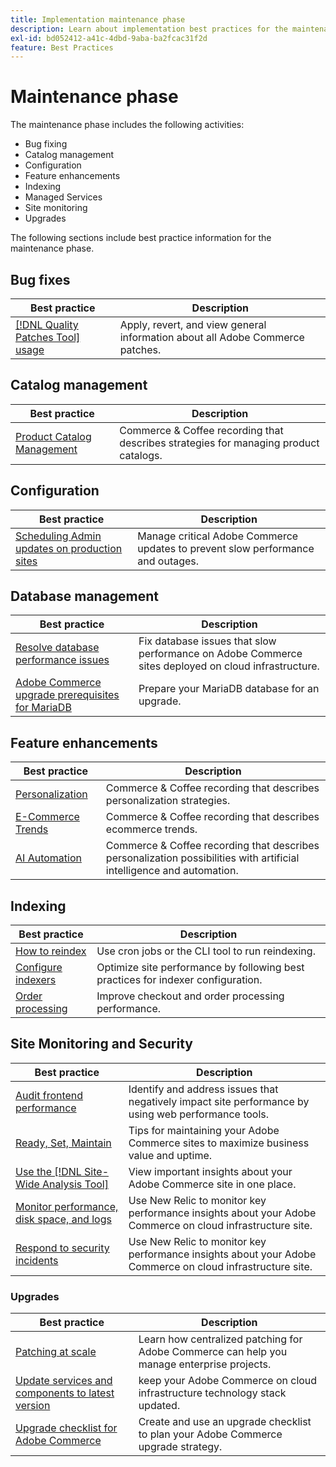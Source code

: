 ```yaml
---
title: Implementation maintenance phase
description: Learn about implementation best practices for the maintenance phase of Adobe Commerce projects.
exl-id: bd052412-a41c-4dbd-9aba-ba2fcac31f2d
feature: Best Practices
---
```

# Maintenance phase

The maintenance phase includes the following activities:

- Bug fixing
- Catalog management
- Configuration
- Feature enhancements
- Indexing
- Managed Services
- Site monitoring
- Upgrades

The following sections include best practice information for the maintenance phase.

## Bug fixes

| Best practice                                                                     | Description                                                                   |
|-----------------------------------------------------------------------------------|-------------------------------------------------------------------------------|
| [[!DNL Quality Patches Tool] usage](../../../tools/quality-patches-tool/usage.md) | Apply, revert, and view general information about all Adobe Commerce patches. |

## Catalog management

| Best practice                                                                                                                                                    | Description                                                                          |
|------------------------------------------------------------------------------------------------------------------------------------------------------------------|--------------------------------------------------------------------------------------|
| [Product Catalog Management](https://www.gotostage.com/channel/fca90f7960be436f9b849215d9e06026/recording/2eea2782fc874047a020391000519f8b/watch?source=CHANNEL) | Commerce & Coffee recording that describes strategies for managing product catalogs. |

## Configuration

| Best practice                                                                             | Description                                                                     |
|-------------------------------------------------------------------------------------------|---------------------------------------------------------------------------------|
| [Scheduling Admin updates on production sites](scheduling-admin-updates-in-production.md) | Manage critical Adobe Commerce updates to prevent slow performance and outages. |

## Database management

| Best practice                                                                                          | Description                                                                                         |
|--------------------------------------------------------------------------------------------------------|-----------------------------------------------------------------------------------------------------|
| [Resolve database performance issues​](resolve-database-performance-issues.md)                           | Fix database issues that slow performance on Adobe Commerce sites deployed on cloud infrastructure. |
| [Adobe Commerce upgrade prerequisites for MariaDB​](mariadb-upgrade.md) | Prepare your MariaDB database for an upgrade.                                                       |

## Feature enhancements

| Best practice                                                                                                                                           | Description                                                                                                           |
|---------------------------------------------------------------------------------------------------------------------------------------------------------|-----------------------------------------------------------------------------------------------------------------------|
| [Personalization](https://www.gotostage.com/channel/fca90f7960be436f9b849215d9e06026/recording/e218545a77de490fb5102eca07d0580a/watch?source=CHANNEL)   | Commerce & Coffee recording that describes personalization strategies.                                                |
| [E-Commerce Trends](https://www.gotostage.com/channel/fca90f7960be436f9b849215d9e06026/recording/9a772468d7b64409a3d5dff4d67e656d/watch?source=CHANNEL) | Commerce & Coffee recording that describes ecommerce trends.                                                          |
| [AI Automation](https://www.gotostage.com/channel/fca90f7960be436f9b849215d9e06026/recording/27ae23699c2847be981a23ca098e548f/watch?source=CHANNEL)     | Commerce & Coffee recording that describes personalization possibilities with artificial intelligence and automation. |

## Indexing

| Best practice                                                                                              | Description                                                                      |
|------------------------------------------------------------------------------------------------------------|----------------------------------------------------------------------------------|
| [How to reindex](https://developer.adobe.com/commerce/php/development/components/indexing/#how-to-reindex) | Use cron jobs or the CLI tool to run reindexing.                                 |
| [Configure indexers​](indexer-configuration.md)                                                              | Optimize site performance by following best practices for indexer configuration. |
| [Order processing](order-processing-configuration.md)                                                      | Improve checkout and order processing performance.                               |

## Site Monitoring and Security

| Best practice                                                                                                                                   | Description                                                                                               |
|-------------------------------------------------------------------------------------------------------------------------------------------------|-----------------------------------------------------------------------------------------------------------|
| [Audit frontend performance](frontend-performance.md)                                                                                           | Identify and address issues that negatively impact site performance by using web performance tools.       |
| [Ready, Set, Maintain](https://business.adobe.com/blog/basics/ready-set-maintain)                                                               | Tips for maintaining your Adobe Commerce sites to maximize business value and uptime.                     |
| [Use the [!DNL Site-Wide Analysis Tool]](../../../tools/site-wide-analysis-tool/intro.md#integrations-with-other-adobe-commerce-support-tools)  | View important insights about your Adobe Commerce site in one place.                                      |
| [Monitor performance, disk space, and logs](https://experienceleague.adobe.com/docs/commerce-cloud-service/user-guide/monitor/performance.html) | Use New Relic to monitor key performance insights about your Adobe Commerce on cloud infrastructure site. |
| [Respond to security incidents](respond-to-security-incident.md)                                                                                | Use New Relic to monitor key performance insights about your Adobe Commerce on cloud infrastructure site. |

### Upgrades

| Best practice                                                         | Description                                                                                |
|-----------------------------------------------------------------------|--------------------------------------------------------------------------------------------|
| [Patching at scale](patching-at-scale.md)                             | Learn how centralized patching for Adobe Commerce can help you manage enterprise projects. |
| [Update services and components to latest version​](update-services.md) | keep your Adobe Commerce on cloud infrastructure technology stack updated.                 |
| [Upgrade checklist for Adobe Commerce​](upgrade-checklist.md)           | Create and use an upgrade checklist to plan your Adobe Commerce upgrade strategy.          |
